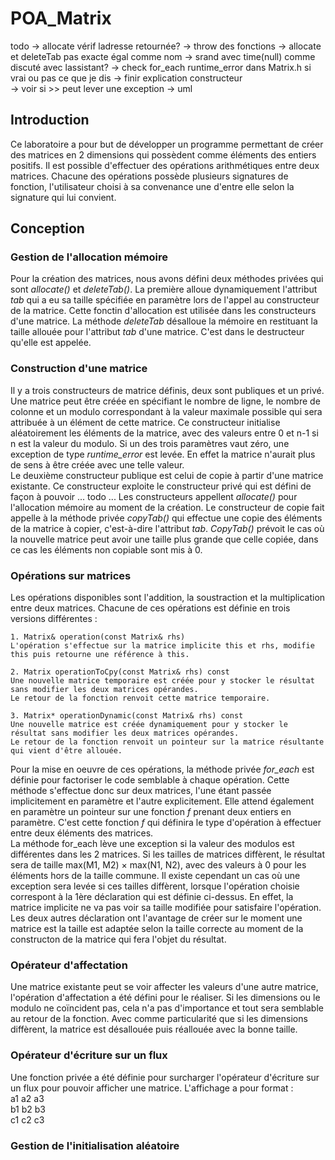 # POA_Matrix
todo -> allocate vérif ladresse retournée?
    -> throw des fonctions
    -> allocate et deleteTab pas exacte égal comme nom
    -> srand avec time(null) comme discuté avec lassistant?
    -> check for_each runtime_error dans Matrix.h si vrai ou pas ce que je dis
    -> finir explication constructeur    
    -> voir si >> peut lever une exception
    -> uml

## Introduction
Ce laboratoire a pour but de développer un programme permettant de créer des matrices en 2 dimensions qui possèdent comme
éléments des entiers positifs. Il est possible d'effectuer des opérations arithmétiques entre
deux matrices. Chacune des opérations possède plusieurs signatures de fonction, l'utilisateur choisi
à sa convenance une d'entre elle selon la signature qui lui convient.

## Conception

### Gestion de l'allocation mémoire
Pour la création des matrices, nous avons défini deux méthodes privées qui sont
_allocate()_ et _deleteTab()_. La première alloue dynamiquement l'attribut _tab_ qui a eu sa taille
spécifiée en paramètre lors de l'appel au constructeur de la matrice. Cette fonctin d'allocation
est utilisée dans les constructeurs d'une matrice. La méthode _deleteTab_ désalloue la mémoire en 
restituant la taille allouée pour l'attribut _tab_ d'une matrice. C'est dans le destructeur qu'elle 
est appelée.

### Construction d'une matrice
Il y a trois constructeurs de matrice définis, deux sont publiques et un privé. Une matrice peut être
créée en spécifiant le nombre de ligne, le nombre de colonne et un modulo correspondant à la valeur
maximale possible qui sera attribuée à un élément de cette matrice. Ce constructeur initialise
 aléatoirement les éléments de la matrice, avec des valeurs entre 0 et n-1 si n est la valeur du modulo.
Si un des trois paramètres vaut zéro, une exception de type _runtime_error_ est levée. En effet la matrice
n'aurait plus de sens à être créée avec une telle valeur.  
Le deuxième constructeur publique est celui de copie à partir d'une matrice existante. Ce constructeur 
exploite le constructeur privé qui est défini de façon à pouvoir  ... todo ...
Les constructeurs appellent _allocate()_ pour l'allocation mémoire au moment de la création.
Le constructeur de copie fait appelle à la méthode privée _copyTab()_ qui effectue une copie des éléments de la matrice 
à copier, c'est-à-dire l'attribut _tab_. _CopyTab()_ prévoit le cas où la nouvelle matrice peut avoir une taille
plus grande que celle copiée, dans ce cas les éléments non copiable sont mis à 0.

### Opérations sur matrices
Les opérations disponibles sont l'addition, la soustraction et la multiplication entre deux matrices. 
Chacune de ces opérations est définie en trois versions différentes :  

    1. Matrix& operation(const Matrix& rhs)
    L'opération s'effectue sur la matrice implicite this et rhs, modifie this puis retourne une référence à this.
    
    2. Matrix operationToCpy(const Matrix& rhs) const
    Une nouvelle matrice temporaire est créée pour y stocker le résultat sans modifier les deux matrices opérandes.
    Le retour de la fonction renvoit cette matrice temporaire.

    3. Matrix* operationDynamic(const Matrix& rhs) const
    Une nouvelle matrice est créée dynamiquement pour y stocker le résultat sans modifier les deux matrices opérandes.
    Le retour de la fonction renvoit un pointeur sur la matrice résultante qui vient d'être allouée.


Pour la mise en oeuvre de ces opérations, la méthode privée _for_each_ est définie pour factoriser le code semblable à chaque opération. 
Cette méthode s'effectue donc sur deux matrices, l'une étant passée implicitement en paramètre et l'autre explicitement. 
Elle attend également en paramètre un pointeur sur une fonction _f_ prenant deux entiers en paramètre. C'est 
cette fonction _f_ qui définira le type d'opération à effectuer entre deux éléments des matrices.  
La méthode for_each lève une exception si la valeur des modulos est différentes dans les 2 matrices.
Si les tailles de matrices diffèrent, le résultat sera de taille max(M1, M2) × max(N1, N2), avec des valeurs
à 0 pour les éléments hors de la taille commune. Il existe cependant un cas où une exception sera levée si 
ces tailles diffèrent, lorsque l'opération choisie correspont à la 1ère déclaration qui est définie ci-dessus. En effet,
la matrice implicite ne va pas voir sa taille modifiée pour satisfaire l'opération. Les deux autres déclaration ont 
l'avantage de créer sur le moment une matrice est la taille est adaptée selon la taille correcte au moment de la constructon 
de la matrice qui fera l'objet du résultat.

### Opérateur d'affectation
Une matrice existante peut se voir affecter les valeurs d'une autre matrice, l'opération d'affectation a été défini
pour le réaliser. Si les dimensions ou le modulo ne coïncident pas, cela n'a pas d'importance et tout sera semblable
au retour de la fonction. Avec comme particularité que si les dimensions diffèrent, la matrice est désallouée puis
réallouée avec la bonne taille. 

### Opérateur d'écriture sur un flux
Une fonction privée a été définie pour surcharger l'opérateur d'écriture sur un flux pour pouvoir afficher une matrice.
  L'affichage a pour format :  
a1 a2 a3   
b1 b2 b3  
c1 c2 c3

### Gestion de l'initialisation aléatoire



